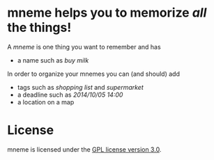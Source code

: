 # mneme helps you to memorize *all* the things!

A *mneme* is one thing you want to remember and has
 
* a name such as *buy milk*

In order to organize your mnemes you can (and should) add

* tags such as *shopping list* and *supermarket*
* a deadline such as *2014/10/05 14:00*
* a location on a map


# License

mneme is licensed under the [GPL license version 3.0](http://www.gnu.org/licenses/gpl-3.0.html).

